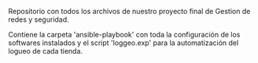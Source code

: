 Repositorio con todos los archivos de nuestro proyecto final de Gestion de redes y seguridad.

Contiene la carpeta 'ansible-playbook' con toda la configuración de los softwares instalados y el script 'loggeo.exp' para la automatización del logueo de cada tienda.
